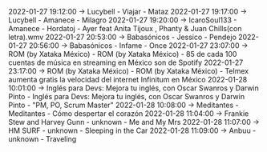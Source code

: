 2022-01-27 19:12:00 -> Lucybell - Viajar - Mataz
2022-01-27 19:17:00 -> Lucybell - Amanece - Milagro
2022-01-27 19:20:00 -> IcaroSoul133 - Amanece - Hordatoj - Ayer feat Anita Tijoux , Phanty & Juan Chills(con letra).wmv
2022-01-27 20:53:00 -> Babasónicos - Jessico - Pendejo
2022-01-27 20:56:00 -> Babasónicos - Infame - Once
2022-01-27 23:07:00 -> ROM (by Xataka México) - ROM (by Xataka México) - 85 de cada 100 cuentas de música en streaming en México son de Spotify
2022-01-27 23:17:00 -> ROM (by Xataka México) - ROM (by Xataka México) - Telmex aumenta gratis la velocidad del internet Infinitum en México
2022-01-28 10:01:00 -> Inglés para Devs: Mejora tu inglés, con Oscar Swanros y Darwin Pinto - Inglés para Devs: Mejora tu inglés, con Oscar Swanros y Darwin Pinto - "PM, PO, Scrum Master"
2022-01-28 10:08:00 -> Meditantes - Meditantes - Cómo despertar el corazón
2022-01-28 11:04:00 -> Frankie Stew and Harvey Gunn - unknown - Me and My Mrs
2022-01-28 11:07:00 -> HM SURF - unknown - Sleeping in the Car
2022-01-28 11:09:00 -> Anbuu - unknown - Traveling
